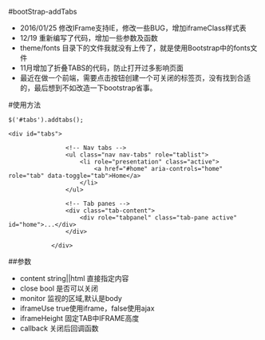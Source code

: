 #bootStrap-addTabs

- 2016/01/25 修改IFrame支持IE，修改一些BUG，增加iframeClass样式表
- 12/19 重新编写了代码，增加一些参数及函数
- theme/fonts 目录下的文件我就没有上传了，就是使用Bootstrap中的fonts文件
- 11月增加了折叠TABS的代码，防止打开过多影响页面
- 最近在做一个前端，需要点击按钮创建一个可关闭的标签页，没有找到合适的，最后想到不如改造一下bootstrap省事。

#使用方法

```
$('#tabs').addtabs();
```
```
<div id="tabs">

                <!-- Nav tabs -->
                <ul class="nav nav-tabs" role="tablist">
                    <li role="presentation" class="active">
                        <a href="#home" aria-controls="home" role="tab" data-toggle="tab">Home</a>
                    </li>                    
                </ul>

                <!-- Tab panes -->
                <div class="tab-content">
                    <div role="tabpanel" class="tab-pane active" id="home">...</div>                    
                </div>

            </div>
```

##参数
-  content string||html 直接指定内容
-  close bool 是否可以关闭
-  monitor 监视的区域,默认是body
-  iframeUse true使用iframe，false使用ajax
-  iframeHeight 固定TAB中IFRAME高度
-  callback 关闭后回调函数
